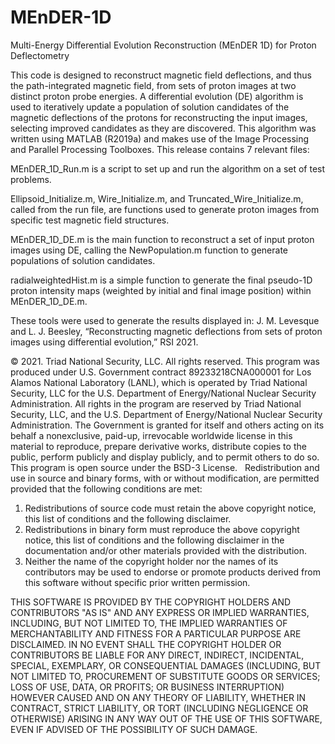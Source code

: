 # MEnDER-1D
Multi-Energy Differential Evolution Reconstruction (MEnDER 1D) for Proton Deflectometry

This code is designed to reconstruct magnetic field deflections, and thus the path-integrated magnetic field, from sets of proton images at two distinct proton probe energies. A differential evolution (DE) algorithm is used to iteratively update a population of solution candidates of the magnetic deflections of the protons for reconstructing the input images, selecting improved candidates as they are discovered. This algorithm was written using MATLAB (R2019a) and makes use of the Image Processing and Parallel Processing Toolboxes. This release contains 7 relevant files:

MEnDER_1D_Run.m is a script to set up and run the algorithm on a set of test problems.

Ellipsoid_Initialize.m, Wire_Initialize.m, and Truncated_Wire_Initialize.m, called from the run file, are functions used to generate proton images from specific test magnetic field structures.

MEnDER_1D_DE.m is the main function to reconstruct a set of input proton images using DE, calling the NewPopulation.m function to generate populations of solution candidates. 

radialweightedHist.m is a simple function to generate the final pseudo-1D proton intensity maps (weighted by initial and final image position) within MEnDER_1D_DE.m.


These tools were used to generate the results displayed in: J. M. Levesque and L. J. Beesley, “Reconstructing magnetic deflections from sets of proton images using differential evolution,” RSI 2021.


© 2021. Triad National Security, LLC. All rights reserved.
This program was produced under U.S. Government contract 89233218CNA000001 for Los Alamos National Laboratory (LANL), which is operated by Triad National Security, LLC for the U.S. Department of Energy/National Nuclear Security Administration. All rights in the program are reserved by Triad National Security, LLC, and the U.S. Department of Energy/National Nuclear Security Administration. The Government is granted for itself and others acting on its behalf a nonexclusive, paid-up, irrevocable worldwide license in this material to reproduce, prepare derivative works, distribute copies to the public, perform publicly and display publicly, and to permit others to do so.
 
This program is open source under the BSD-3 License.
 
Redistribution and use in source and binary forms, with or without modification, are permitted
provided that the following conditions are met:

1. Redistributions of source code must retain the above copyright notice, this list of conditions and the following disclaimer.
 
2. Redistributions in binary form must reproduce the above copyright notice, this list of conditions and the following disclaimer in the documentation and/or other materials provided with the distribution.
 
3. Neither the name of the copyright holder nor the names of its contributors may be used to endorse or promote products derived from this software without specific prior written permission.

THIS SOFTWARE IS PROVIDED BY THE COPYRIGHT HOLDERS AND CONTRIBUTORS "AS IS" AND ANY EXPRESS OR IMPLIED WARRANTIES, INCLUDING, BUT NOT LIMITED TO, THE IMPLIED WARRANTIES OF MERCHANTABILITY AND FITNESS FOR A PARTICULAR PURPOSE ARE DISCLAIMED. IN NO EVENT SHALL THE COPYRIGHT HOLDER OR CONTRIBUTORS BE LIABLE FOR ANY DIRECT, INDIRECT, INCIDENTAL, SPECIAL, EXEMPLARY, OR CONSEQUENTIAL DAMAGES (INCLUDING, BUT NOT LIMITED TO, PROCUREMENT OF SUBSTITUTE GOODS OR SERVICES; LOSS OF USE, DATA, OR PROFITS; OR BUSINESS INTERRUPTION) HOWEVER CAUSED AND ON ANY THEORY OF LIABILITY, WHETHER IN CONTRACT, STRICT LIABILITY, OR TORT (INCLUDING NEGLIGENCE OR OTHERWISE) ARISING IN ANY WAY OUT OF THE USE OF THIS SOFTWARE, EVEN IF ADVISED OF THE POSSIBILITY OF SUCH DAMAGE.
